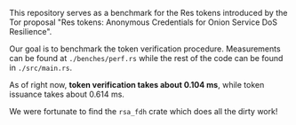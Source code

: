 This repository serves as a benchmark for the Res tokens introduced by the Tor
proposal "Res tokens: Anonymous Credentials for Onion Service DoS Resilience".

Our goal is to benchmark the token verification procedure. Measurements can be
found at `./benches/perf.rs` while the rest of the code can be found in
`./src/main.rs`.

As of right now, **token verification takes about 0.104 ms**, while token issuance
takes about 0.614 ms.

We were fortunate to find the `rsa_fdh` crate which does all the dirty work!

